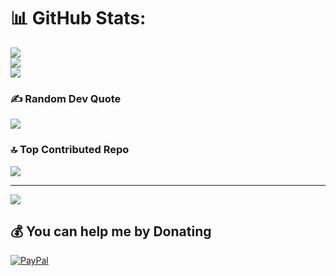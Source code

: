 # 📊 GitHub Stats:
![](https://github-readme-stats.vercel.app/api?username=aronnomirdha&theme=dark&hide_border=false&include_all_commits=false&count_private=false)<br/>
![](https://github-readme-streak-stats.herokuapp.com/?user=aronnomirdha&theme=dark&hide_border=false)<br/>
![](https://github-readme-stats.vercel.app/api/top-langs/?username=aronnomirdha&theme=dark&hide_border=false&include_all_commits=false&count_private=false&layout=compact)

### ✍️ Random Dev Quote
![](https://quotes-github-readme.vercel.app/api?type=horizontal&theme=dark)

### 🔝 Top Contributed Repo
![](https://github-contributor-stats.vercel.app/api?username=aronnomirdha&limit=5&theme=dark&combine_all_yearly_contributions=true)

---
[![](https://visitcount.itsvg.in/api?id=aronnomirdha&icon=0&color=0)](https://visitcount.itsvg.in)

  ## 💰 You can help me by Donating
  [![PayPal](https://img.shields.io/badge/PayPal-00457C?style=for-the-badge&logo=paypal&logoColor=white)](https://paypal.me/AronnoM) 
